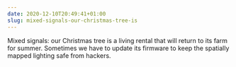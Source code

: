 ```yaml
---
date: 2020-12-10T20:49:41+01:00
slug: mixed-signals-our-christmas-tree-is
---
```

Mixed signals: our Christmas tree is a living rental that will return to its farm for summer. Sometimes we have to update its firmware to keep the spatially mapped lighting safe from hackers.


